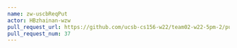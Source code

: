 ```yaml
---
name: zw-uscbReqPut
actor: HBzhainan-wzw
pull_request_url: https://github.com/ucsb-cs156-w22/team02-w22-5pm-2/pull/37
pull_request_num: 37
---
```


